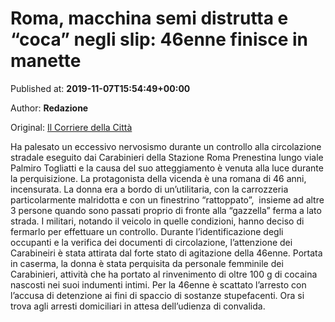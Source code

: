 
# Roma, macchina semi distrutta e “coca” negli slip: 46enne finisce in manette

Published at: **2019-11-07T15:54:49+00:00**

Author: **Redazione**

Original: [Il Corriere della Città](https://www.ilcorrieredellacitta.com/news/roma-macchina-semi-distrutta-e-coca-negli-slip-46enne-finisce-in-manette.html)

Ha palesato un eccessivo nervosismo durante un controllo alla circolazione stradale eseguito dai Carabinieri della Stazione Roma Prenestina lungo viale Palmiro Togliatti e la causa del suo atteggiamento è venuta alla luce durante la perquisizione.
La protagonista della vicenda è una romana di 46 anni, incensurata. La donna era a bordo di un’utilitaria, con la carrozzeria particolarmente malridotta e con un finestrino “rattoppato”,  insieme ad altre 3 persone quando sono passati proprio di fronte alla “gazzella” ferma a lato strada. I militari, notando il veicolo in quelle condizioni, hanno deciso di fermarlo per effettuare un controllo.
Durante l’identificazione degli occupanti e la verifica dei documenti di circolazione, l’attenzione dei Carabineiri è stata attirata dal forte stato di agitazione della 46enne. Portata in caserma, la donna è stata perquisita da personale femminile dei Carabinieri, attività che ha portato al rinvenimento di oltre 100 g di cocaina nascosti nei suoi indumenti intimi. Per la 46enne è scattato l’arresto con l’accusa di detenzione ai fini di spaccio di sostanze stupefacenti. Ora si trova agli arresti domiciliari in attesa dell’udienza di convalida.
